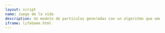 ```yaml
---
layout: script
name: Juego de la vida
description: Un modelo de particulas generadas con un algoritmo que emergen un comportamiento vivo
iframe: lifeGame.html
---
```

